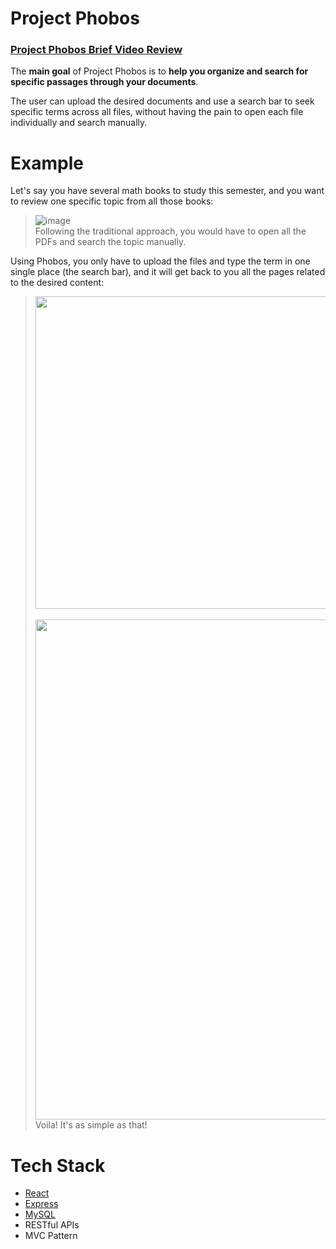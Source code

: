 # Project Phobos

### [Project Phobos Brief Video Review](https://www.youtube.com/watch?v=d-cIFKLLPqE)

The **main goal** of Project Phobos is to **help you organize and search for specific passages through your documents**. 

The user can upload the desired documents and use a search bar to seek specific terms across all files, without having the pain to open each file individually and search manually.

# Example

Let's say you have several math books to study this semester, and you want to review one specific topic from all those books:
> ![image](https://user-images.githubusercontent.com/50183633/146289893-2ef568eb-d1d4-46c6-bed7-398163e7645a.png) <br>
> Following the traditional approach, you would have to open all the PDFs and search the topic manually.

Using Phobos, you only have to upload the files and type the term in one single place (the search bar), and it will get back to you all the pages related to the desired content:
<!-- > ![image](https://user-images.githubusercontent.com/50183633/146299748-5c3f60f8-a0c5-42ee-8f9e-ca915561e482.png) -->
> <img width="500" src="https://user-images.githubusercontent.com/50183633/146299748-5c3f60f8-a0c5-42ee-8f9e-ca915561e482.png" /> <br><br>
> <img width="800" src="https://user-images.githubusercontent.com/50183633/146294704-52f269b0-7db3-4956-b683-6235d5d4ada5.png" /> <br>
> Voila! It's as simple as that!

# Tech Stack

- [React](https://reactjs.org/)
- [Express](https://expressjs.com/)
- [MySQL](https://www.mysql.com/)
- RESTful APIs
- MVC Pattern
